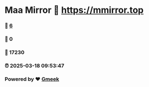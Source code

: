 # Maa Mirror :link: https://mmirror.top 
### :page_facing_up: [6](https://mmirror.top/tag.html) 
### :speech_balloon: 0 
### :hibiscus: 17230 
### :alarm_clock: 2025-03-18 09:53:47 
### Powered by :heart: [Gmeek](https://github.com/Meekdai/Gmeek)
